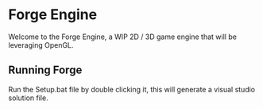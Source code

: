 # Forge Engine
Welcome to the Forge Engine, a WIP 2D / 3D game engine that will be leveraging OpenGL.

## Running Forge
Run the Setup.bat file by double clicking it, this will generate a visual studio solution file.

